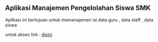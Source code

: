 ## Aplikasi Manajemen Pengelolahan Siswa SMK

Aplikasi ini bertujuan untuk memanajemen isi data guru , data staff , data siswa

untuk akses link : [disini](https://stupefied-liskov-aa24e0.netlify.app/)

